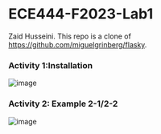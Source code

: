 # ECE444-F2023-Lab1
Zaid Husseini. 
This repo is a clone of https://github.com/miguelgrinberg/flasky.

### Activity 1:Installation
![image](https://github.com/husseinizaid/ECE444-F2023-Lab1/assets/144946719/71057834-cd09-49e3-aa01-1a3a940935bd)

### Activity 2: Example 2-1/2-2
![image](https://github.com/husseinizaid/ECE444-F2023-Lab1/assets/144946719/ea678201-1db0-41ca-bc31-21b4975f23ba)
